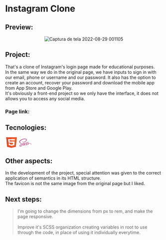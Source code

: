 # Instagram Clone
## Preview:
<div align="center">
  
<img width="947" alt="Captura de tela 2022-08-29 001105" src="https://user-images.githubusercontent.com/97669160/187115929-079394b4-496e-4a0b-a566-407e6c2860bc.png">
  
</div>
  
## Project:
That's a clone of Instagram's login page made for educational purposes.<br>
In the same way we do in the original page, we have inputs to sign in with our email, phone or username and our password. It also has the option to create an account, recover your password and download the mobile app from App Store and Google Play.<br> 
It's obviously a front-end project so we only have the interface, it does not allows you to access any social media.

### Page link:  <br>

## Tecnologies:
<div style="display: inline_block">
<img align="center" alt="HTML logo" height="35" width="40" src="https://raw.githubusercontent.com/devicons/devicon/master/icons/html5/html5-original.svg">
<img align="center" alt="SCSS logo" height="35" width="40" src="https://raw.githubusercontent.com/devicons/devicon/master/icons/sass/sass-original.svg">
</div>

## Other aspects:
In the development of the project, special attention was given to the correct application of semantics in its HTML structure.<br>
The favicon is not the same image from the original page but I liked.

## Next steps:
> I'm going to change the dimensions from px to rem, and make the page responsive.<br><br>
> Improve it's SCSS organization creating variables in root to use through the code, in place of using it individually everytime.
